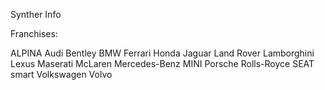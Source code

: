 Synther Info

Franchises:

ALPINA
Audi
Bentley
BMW
Ferrari
Honda
Jaguar
Land Rover
Lamborghini
Lexus
Maserati
McLaren
Mercedes-Benz
MINI
Porsche
Rolls-Royce
SEAT
smart
Volkswagen
Volvo
